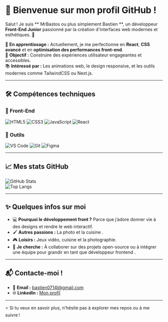 # 👋 Bienvenue sur mon profil GitHub !

Salut ! Je suis ** MrBastos ou plus simplement Bastien **, un développeur **Front-End Junior** passionné par la création d'interfaces web modernes et esthétiques. 🚀

🌱 **En apprentissage :** Actuellement, je me perfectionne en **React**, **CSS avancé** et en **optimisation des performances front-end**.  
🎯 **Objectif :** Construire des expériences utilisateur engageantes et accessibles.  
📚 **Intéressé par :** Les animations web, le design responsive, et les outils modernes comme TailwindCSS ou Next.js.

---

## 🛠️ Compétences techniques

### 🌟 Front-End
![HTML5](https://img.shields.io/badge/-HTML5-orange?logo=html5)
![CSS3](https://img.shields.io/badge/-CSS3-blue?logo=css3)
![JavaScript](https://img.shields.io/badge/-JavaScript-yellow?logo=javascript)
![React](https://img.shields.io/badge/-React-blue?logo=react)

### 🔧 Outils
![VS Code](https://img.shields.io/badge/-VS%20Code-blue?logo=visual-studio-code)
![Git](https://img.shields.io/badge/-Git-black?logo=git)
![Figma](https://img.shields.io/badge/-Figma-red?logo=figma)

---

## 📈 Mes stats GitHub

![GitHub Stats](https://github-readme-stats.vercel.app/api?username=ton-pseudo&show_icons=true&theme=tokyonight)  
![Top Langs](https://github-readme-stats.vercel.app/api/top-langs/?username=ton-pseudo&layout=compact&theme=tokyonight)

---

## ✨ Quelques infos sur moi

- 💻 **Pourquoi le développement front ?** Parce que j’adore donner vie à des designs et rendre le web interactif.  
- 🖌️ **Autres passions :** La photo et la cuisine .  
- 🎮 **Loisirs :** Jeux vidéo, cuisine et la photographie.  
- 🤝 **Je cherche :** À collaborer sur des projets open-source ou à intégrer une équipe pour grandir en tant que développeur frontend .

---

## 📬 Contacte-moi !

- 📧 **Email :** [bastien0714l@gmail.com](mailto:ton.email@mail.com)  
- 🌐 **LinkedIn :** [Mon profil](https://linkedin.com/in/bastien-chotin-a884a61b6/)

---

⭐️ Si tu veux en savoir plus, n’hésite pas à explorer mes repos ou à me suivre !

